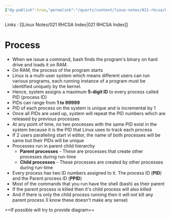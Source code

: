 ```yaml
---
{"dg-publish":true,"permalink":"/quartz/content/linux-notes/021-rhcsa/021-8-process-management/021-8-2-process-part-2/","noteIcon":"","created":"2023-10-14T22:10:59.662+05:30","updated":"2023-10-13T17:09:31.657+05:30"}
---
```


Links : [[Linux Notes/021 RHCSA Index\|021 RHCSA Index]]

# Process 

- When we issue a command, bash finds the program's binary on hard drive and loads it on RAM.
- On RAM, the process of the program starts
- Linux is a multi-user system which means different users can run various programs, each running instance of a program must be identified uniquely by the kernel.
- Hence, system assigns a maximum **5-digit ID** to every process called PID (process ID)
- PIDs can range from **1 to 99999**
- PID of each process on the system is unique and is incremental by 1
- Once all PIDs are used up, system will repeat the PID numbers which are released by previous processes
- At any point of time, no two processes with the same PID exist in the system because it is the PID that Linux uses to track each process
- If 2 users paralleling start vi editor, the name of both processes will be same but their PIDs will be unique
- Processes run in parent child hierarchy
	- **Parent processes** - These are processes that create other processes during run-time
	- **Child processes** - These processes are created by other processes during run-time
- Every process has two ID numbers assigned to it. The process ID (**PID**) and the Parent process ID (**PPID**)
- Most of the commands that you run have the shell (bash) as their parent
- If the parent process is killed then it's child process will also killed
- And if there is only the child process running then it will not kill any parent process (I know these doesn't make any sense)

==If possible will try to provide diagram==